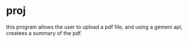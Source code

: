 # proj

this program allows the user to upload a pdf file, and using a gemeni api, createes a summary of the pdf.
